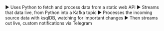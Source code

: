 ► Uses Python to fetch and process data from a static web API 
► Streams that data live, from Python into a Kafka topic 
► Processes the incoming source data with ksqlDB, watching for important changes 
► Then streams out live, custom notifications via Telegram
